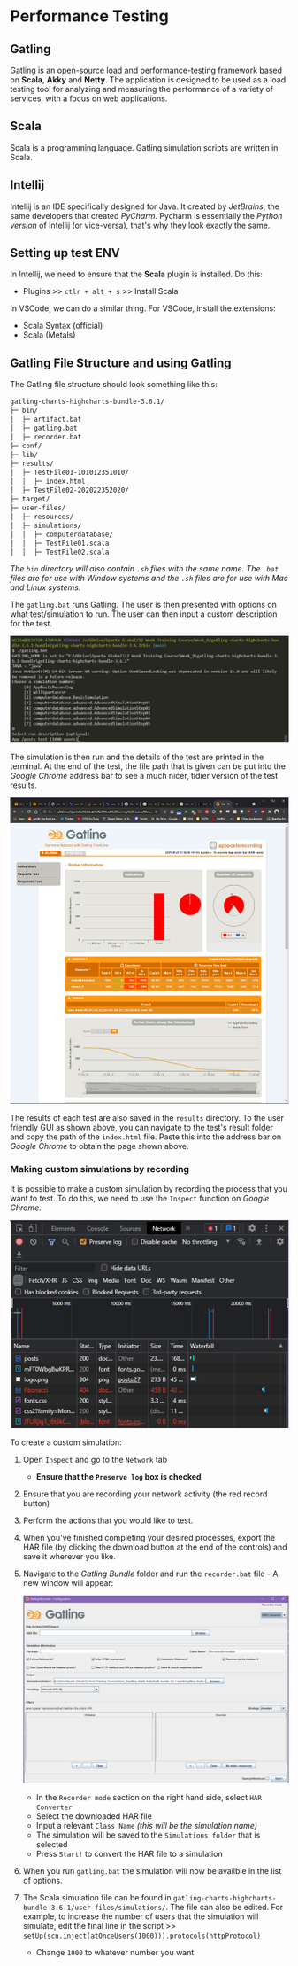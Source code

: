 # Performance Testing
## Gatling
Gatling is an open-source load and performance-testing framework based on **Scala**, **Akky** and **Netty**. The application is designed to be used as a load testing tool for analyzing and measuring the performance of a variety of services, with a focus on web applications.

## Scala
Scala is a programming language. Gatling simulation scripts are written in Scala.

## Intellij
Intellij is an IDE specifically designed for Java. It created by *JetBrains*, the same developers that created *PyCharm*. Pycharm is essentially the *Python version* of Intellij (or vice-versa), that's why they look exactly the same.

## Setting up test ENV
In Intellij, we need to ensure that the **Scala** plugin is installed. Do this:

- Plugins >> `ctlr + alt + s` >> Install Scala

In VSCode, we can do a similar thing. For VSCode, install the extensions:
- Scala Syntax (official)
- Scala (Metals)

## Gatling File Structure and using Gatling
The Gatling file structure should look something like this:
```
gatling-charts-highcharts-bundle-3.6.1/
├─ bin/
│  ├─ artifact.bat
│  ├─ gatling.bat
│  ├─ recorder.bat
├─ conf/
├─ lib/
├─ results/
│  ├─ TestFile01-101012351010/
│  │  ├─ index.html
│  ├─ TestFile02-202022352020/
├─ target/
├─ user-files/
│  ├─ resources/
│  ├─ simulations/
│  │  ├─ computerdatabase/
│  │  ├─ TestFile01.scala
│  │  ├─ TestFile02.scala
```

*The `bin` directory will also contain `.sh` files with the same name. The `.bat` files are for use with Window systems and the `.sh` files are for use with Mac and Linux systems.*

The `gatling.bat` runs Gatling. The user is then presented with options on what test/simulation to run. The user can then input a custom description for the test.

![](./img/run_gatling_batch_file.PNG)

The simulation is then run and the details of the test are printed in the terminal. At the end of the test, the file path that is given can be put into the *Google Chrome* address bar to see a much nicer, tidier version of the test results.

![](./img/gatling_test_result_page.PNG)

The results of each test are also saved in the `results` directory. To the user friendly GUI as shown above, you can navigate to the test's result folder and copy the path of the `index.html` file. Paste this into the address bar on *Google Chrome* to obtain the page shown above.

### Making custom simulations by recording
It is possible to make a custom simulation by recording the process that you want to test. To do this, we need to use the `Inspect` function on *Google Chrome*. 

![](./img/inspect_network.PNG)

To create a custom simulation:
1. Open `Inspect` and go to the `Network` tab
    - **Ensure that the `Preserve log` box is checked**
2. Ensure that you are recording your network activity (the red record button)
3. Perform the actions that you would like to test.
4. When you've finished completing your desired processes, export the HAR file (by clicking the download button at the end of the controls) and save it wherever you like.
5. Navigate to the *Gatling Bundle* folder and run the `recorder.bat` file - A new window will appear:

    ![](./img/recorder_batch_window.PNG)

    - In the `Recorder mode` section on the right hand side, select `HAR Converter`
    - Select the downloaded HAR file
    - Input a relevant `Class Name` *(this will be the simulation name)*
    - The simulation will be saved to the `Simulations folder` that is selected
    - Press `Start!` to convert the HAR file to a simulation

6. When you run `gatling.bat` the simulation will now be availble in the list of options.
7. The Scala simulation file can be found in `gatling-charts-highcharts-bundle-3.6.1/user-files/simulations/`. The file can also be edited. For example, to increase the number of users that the simulation will simulate, edit the final line in the script >> `setUp(scn.inject(atOnceUsers(1000))).protocols(httpProtocol)`
    - Change `1000` to whatever number you want